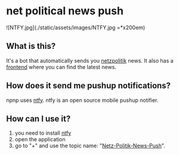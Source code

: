 # net political news push

![NTFY.jpg](./static/assets/images/NTFY.jpg =*x200em)

## What is this?

It's a bot that automatically sends you [netzpolitik](https://netzpolitik.org/) news.
It also has a [frontend](https://news.frieda-univers.me) where you can find the latest news.

## How does it send me pushup notifications?

npnp uses [ntfy](https://ntfy.sh). ntfy is an open source mobile pushup notifier.

## How can I use it?

1. you need to install [ntfy](https://ntfy.sh)
2. open the application
3. go to "+" and use the topic name: "[Netz-Politik-News-Push](https://ntfy.sh/Netz-Politik-News-Push)".
